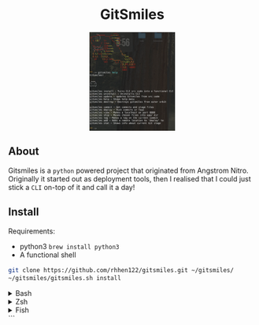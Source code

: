 <div align=center>
<h1> GitSmiles </h1>

<img src="demo.png" height=200 style="display: block; margin: auto;">

</div>

## About
Gitsmiles is a `python` powered project that originated from Angstrom Nitro.
Originally it started out as deployment tools,
then I realised that I could just stick a `CLI` on-top of it and call it a day!

## Install
Requirements:
 - python3 `brew install python3`
 - A functional shell

```bash
git clone https://github.com/rhhen122/gitsmiles.git ~/gitsmiles/
~/gitsmiles/gitsmiles.sh install
```

<details><summary>Bash</summary>

  Add the following to your `.bashrc` file to make it run on startup

```bash
  export PATH=$PATH:~/gitsmiles/
```
</details>
<details><summary>Zsh</summary>

  Add the following to your `.zshrc` file to make it run on startup

```bash
  export PATH=$PATH:~/gitsmiles/
```
</details>
<details><summary>Fish</summary>

  Run the following

```bash
  fish_add_path ~/gitsmiles/
```
</details>
```
